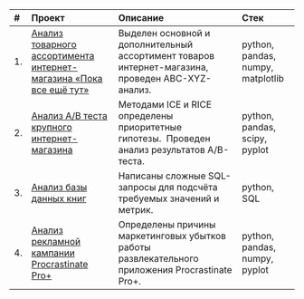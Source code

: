 |#|  Проект  | Описание  | Стек |
|:-----------|:-------------            |:---------------         | :-------------|
|1.| [Анализ товарного ассортимента интернет-магазина «Пока все ещё тут» ](https://github.com/lebedka8/Portfolio/tree/main/Анализ%20товарного%20ассортимента%20интернет-магазина) | Выделен основной и дополнительный ассортимент товаров интернет-магазина, проведен ABC-XYZ-анализ.   |  python, pandas, numpy, matplotlib   |
|2.|[Анализ А/В теста крупного интернет-магазина](https://github.com/lebedka8/Portfolio/tree/main/Анализ%20АВ%20теста%20крупного%20интернет-магазина)|Методами ICE и RICE определены приоритетные гипотезы.  Проведен анализ результатов A/B-теста.|python, pandas, scipy, pyplot|# Portfolio|
|3.| [Анализ базы данных книг](https://github.com/lebedka8/Portfolio/tree/main/SQL)|Написаны сложные SQL-запросы для подсчёта требуемых значений и метрик.|python, SQL|
|4.| [Анализ рекламной кампании Procrastinate Pro+](https://github.com/lebedka8/Portfolio/tree/main/Анализ%20рекламной%20кампании%20Procrastinate%20Pro%2B) | Определены причины маркетинговых убытков работы развлекательного приложения Procrastinate Pro+.  | python, pandas, numpy, pyplot  |


